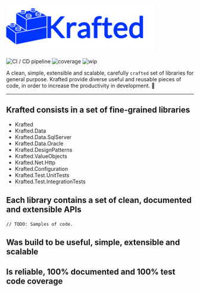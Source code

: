 ![logo](docs/logo.png)

![CI / CD pipeline](https://github.com/maiconheck/krafted/workflows/CI%20/%20CD%20pipeline/badge.svg)
![coverage](coverage-results/report/badge_shieldsio_linecoverage_brightgreen.svg)
![wip](https://camo.githubusercontent.com/a646be419b04e4d0f790613e408d79f991476fab/68747470733a2f2f696d672e736869656c64732e696f2f62616467652f73746162696c6974792d776f726b5f696e5f70726f67726573732d6c69676874677265792e737667)

A clean, simple, extensible and scalable, carefully `crafted` set of libraries for general purpose.
Krafted provide diverse useful and reusable pieces of code, in order to increase the productivity in development.
🚀

--------

## Krafted consists in a set of fine-grained libraries
- Krafted
- Krafted.Data
- Krafted.Data.SqlServer
- Krafted.Data.Oracle
- Krafted.DesignPatterns
- Krafted.ValueObjects
- Krafted.Net.Http
- Krafted.Configuration
- Krafted.Test.UnitTests
- Krafted.Test.IntegrationTests

 ## Each library contains a set of clean, documented and extensible APIs
 ```
// TODO: Samples of code.
 ```

## Was build to be useful, simple, extensible and scalable

## Is reliable, 100% documented and 100% test code coverage
